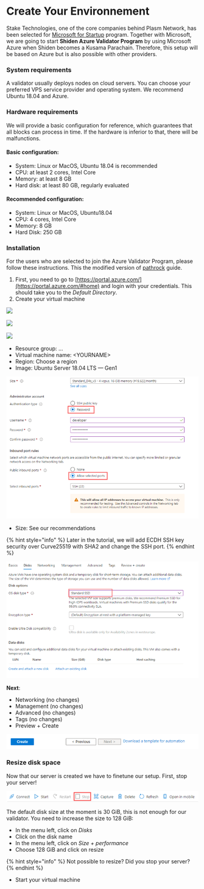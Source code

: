 # Create Your Environnement

Stake Technologies, one of the core companies behind Plasm Network, has been selected for [Microsoft for Startup](https://startups.microsoft.com/en-us/) program. Together with Microsoft, we are going to start **Shiden Azure Validator Program** by using Microsoft Azure when Shiden becomes a Kusama Parachain. Therefore, this setup will be based on Azure but is also possible with other providers.

### System requirements

A validator usually deploys nodes on cloud servers. You can choose your preferred VPS service provider and operating system. We recommend Ubuntu 18.04 and Azure.

### Hardware requirements

We will provide a basic configuration for reference, which guarantees that all blocks can process in time. If the hardware is inferior to that, there will be malfunctions.

#### Basic configuration:

* System: Linux or MacOS, Ubuntu 18.04 is recommended
* CPU: at least 2 cores, Intel Core
* Memory: at least 8 GB
* Hard disk: at least 80 GB, regularly evaluated

#### Recommended configuration:

* System: Linux or MacOS, Ubuntu18.04
* CPU: 4 cores, Intel Core
* Memory: 8 GB
* Hard Disk: 250 GB

### Installation

For the users who are selected to join the Azure Validator Program, please follow these instructions. This the modified version of [pathrock](https://pathrock-70243.medium.com/plasm-azure-validator-program-758205408117) guide.

1. First, you need to go to [https://portal.azure.com/](https://portal.azure.com/#home) and login with your credentials. This should take you to the _Default Directory_.
2. Create your virtual machine

![](https://miro.medium.com/max/1418/1\*so7BR5fvwBcSqsNO4-oXYg.png)

![](https://miro.medium.com/max/1489/1\*x7vxcDNI5nijJcFKEFCzjg.png)

![](https://miro.medium.com/max/768/1\*9ltiplbqkLyfR7Wjyd4BFw.png)

* Resource group: ...
* Virtual machine name: \<YOURNAME>
* Region: Choose a region
* Image: Ubuntu Server 18.04 LTS — Gen1

![](../../../../.gitbook/assets/01a.png)

* Size: See our recommendations

{% hint style="info" %}
Later in the tutorial, we will add ECDH SSH key security over Curve25519 with SHA2 and change the SSH port.
{% endhint %}

![](../../../../.gitbook/assets/02a.png)

**Next**:&#x20;

* Networking (no changes)
* Management (no changes)
* Advanced (no changes)
* Tags (no changes)
* Preview + Create

![](<../../../../.gitbook/assets/image (14).png>)

### Resize disk space

Now that our server is created we have to finetune our setup. First, stop your server!

![](../../../../.gitbook/assets/05.png)

The default disk size at the moment is 30 GiB, this is not enough for our validator. You need to increase the size to 128 GiB:

* In the menu left, click on _Disks_
* Click on the disk name
* In the menu left, click on _Size + performance_
* Choose 128 GiB and click on resize

{% hint style="info" %}
Not possible to resize? Did you stop your server?
{% endhint %}

* Start your virtual machine
